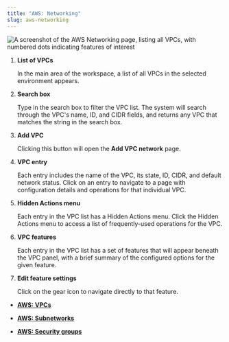 ```yaml
---
title: "AWS: Networking"
slug: aws-networking
---
```



![A screenshot of the AWS Networking page, listing all VPCs, with numbered dots indicating features of interest](aws-compute-vpclist-numdots-en.png)

1.  **List of VPCs**

    In the main area of the workspace, a list of all VPCs in the selected environment appears.

2.  **Search box**

    Type in the search box to filter the VPC list. The system will search through the VPC's name, ID, and CIDR fields, and returns any VPC that matches the string in the search box.

3.  **Add VPC**

    Clicking this button will open the **Add VPC network** page.

4.  **VPC entry**

    Each entry includes the name of the VPC, its state, ID, CIDR, and default network status. Click on an entry to navigate to a page with configuration details and operations for that individual VPC.

5.  **Hidden Actions menu**

    Each entry in the VPC list has a Hidden Actions menu. Click the Hidden Actions menu to access a list of frequently-used operations for the VPC.

6.  **VPC features**

    Each entry in the VPC list has a set of features that will appear beneath the VPC panel, with a brief summary of the configured options for the given feature.

7.  **Edit feature settings**

    Click on the gear icon to navigate directly to that feature.


-   **[AWS: VPCs](aws-vpcs.md)**  

-   **[AWS: Subnetworks](aws-subnetworks.md)**  

-   **[AWS: Security groups](aws-security_groups.md)**  


